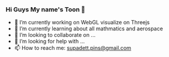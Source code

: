 ### Hi Guys My name's Toon 👋
- 🔭 I’m currently working on WebGL visualize on Threejs
- 🌱 I’m currently learning about all mathmatics and aerospace
- 👯 I’m looking to collaborate on ...
- 🤔 I’m looking for help with ...
- 📫 How to reach me:  supadett.pins@gmail.com


<!--
**ToonKru3/ToonKru3** is a ✨ _special_ ✨ repository because its `README.md` (this file) appears on your GitHub profile.
-->
